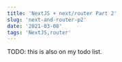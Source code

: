 ```yaml
---
title: 'NextJS + next/router Part 2'
slug: 'next-and-router-p2'
date: '2021-03-08'
tags: 'NextJS,router'
---
```


TODO: this is also on my todo list.